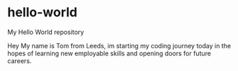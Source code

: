 # hello-world
My Hello World repository

Hey
My name is Tom from Leeds, im starting my coding journey today in the hopes of learning new employable skills and opening doors for future careers.

